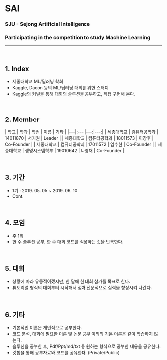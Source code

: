 # SAI
### SJU - Sejong Artificial Intelligence
### Participating in the competition to study Machine Learning

<hr>
<br>

## 1. Index
 - 세종대학교 ML/딥러닝 학회
 - Kaggle, Dacon 등의 ML/딥러닝 대회를 위한 스터디
 - Kaggle의 커널을 통해 대회의 솔루션을 공부하고, 직접 구현해 본다.
 
 <br>
 
## 2. Member

| 학교 | 학과 | 학번 | 이름 | 기타 |
|---|:---:|---:|---:|
| 세종대학교 | 컴퓨터공학과 | 14011870 | 서기원 | Leader |
| 세종대학교 | 컴퓨터공학과 | 18011573 | 이장후 | Co-Founder |
| 세종대학교 | 컴퓨터공학과 | 17011572 | 임수현 | Co-Founder |
| 세종대학교 | 생명시스템학부 | 19010642 | 나영채 | Co-Founder |

 <br>

## 3. 기간
 - 1기 : 2019. 05. 05 ~ 2019. 06. 10
 - Cont.

<br>
 
## 4. 모임
 - 주 1회
 - 한 주 솔루션 공부, 한 주 대회 코드를 작성하는 것을 반복한다.
 
 <br>
 
## 5. 대회
 - 상황에 따라 유동적이겠지만, 한 달에 한 대회 참가를 목표로 한다.
 - 튜토리얼 형식의 대회부터 시작해서 점차 전문적으로 실력을 향상시켜 나간다.
 
 <br>
 
## 6. 기타
 - 기본적인 이론은 개인적으로 공부한다.
 - 코드 분석, 대회에 필요한 이론 및 논문 공부 이외의 기본 이론은 같이 학습하지 않는다.
 - 솔루션을 공부한 후, Pdf/Ppt/md/txt 등 원하는 형식으로 공부한 내용을 공유한다.
 - 깃헙을 통해 공부자료와 코드를 공유한다. (Private/Public)
